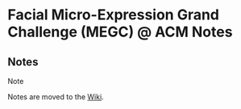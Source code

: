 # Facial Micro-Expression Grand Challenge (MEGC) @ ACM Notes

## Notes

> [!NOTE]
> Notes are moved to the [Wiki](https://github.com/shallowwisdom/megc-notes/wiki).

